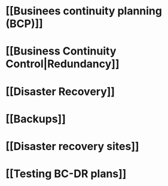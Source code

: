 # [[Businees continuity planning (BCP)]]

# [[Business Continuity Control|Redundancy]]

# [[Disaster Recovery]]

# [[Backups]]

# [[Disaster recovery sites]]

# [[Testing BC-DR plans]]


